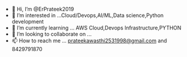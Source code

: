 - 👋 Hi, I’m @ErPrateek2019
- 👀 I’m interested in ...Cloud/Devops,AI/ML,Data science,Python development
- 🌱 I’m currently learning ... AWS Cloud,Devops Infrastructure,PYTHON
- 💞️ I’m looking to collaborate on ... 
- 📫 How to reach me ... prateekawasthi2531998@gmail.com and 8429791870

<!---
ErPrateek2019/Cloudy is a ✨ special ✨ repository because its `README.md` (this file) appears on your GitHub profile.
You can click the Preview link to take a look at your changes.
--->
